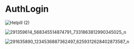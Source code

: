 # AuthLogin

![Helpill (2)](https://user-images.githubusercontent.com/55423389/141235335-2123117e-503c-491e-b3bd-3982c3ddf317.jpeg)

![291359614_568345514874791_7331863812990345025_n](https://user-images.githubusercontent.com/55423389/178110725-32815745-a950-4454-a67d-05008dc3b61d.jpg)

![291635890_1234536887362497_6259312628402873587_n](https://user-images.githubusercontent.com/55423389/178111231-7b007a5d-138c-471c-b08a-7b3bf4c948ff.jpg)

